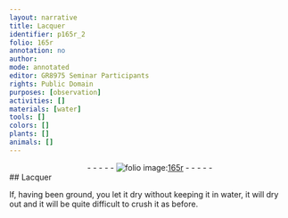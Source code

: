 ```yaml
---
layout: narrative
title: Lacquer
identifier: p165r_2
folio: 165r
annotation: no
author:
mode: annotated
editor: GR8975 Seminar Participants
rights: Public Domain
purposes: [observation]
activities: []
materials: [water]
tools: []
colors: []
plants: []
animals: []
---
```


 <div class="folio" align="center">- - - - - <a href="http://gallica.bnf.fr/ark:/12148/btv1b9059316c/f336.item" target="_blank"><img src="https://cu-mkp.github.io/GR8975-edition/assets/photo-icon.png" alt="folio image: " style="display:inline-block; margin-bottom:-3px;"/>165r</a> - - - - - </div> 
## Lacquer

 
If, having been ground, you let it dry without keeping it in <span class="material">water</span>, it will dry out and it will be quite difficult to crush it as before.
 